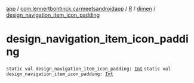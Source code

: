 [app](../../../index.md) / [com.lennertbontinck.carmeetsandroidapp](../../index.md) / [R](../index.md) / [dimen](index.md) / [design_navigation_item_icon_padding](./design_navigation_item_icon_padding.md)

# design_navigation_item_icon_padding

`static val design_navigation_item_icon_padding: `[`Int`](https://kotlinlang.org/api/latest/jvm/stdlib/kotlin/-int/index.html)
`static val design_navigation_item_icon_padding: `[`Int`](https://kotlinlang.org/api/latest/jvm/stdlib/kotlin/-int/index.html)